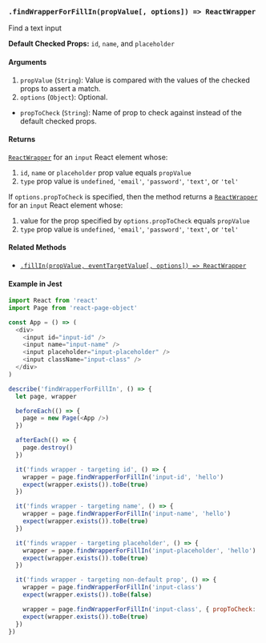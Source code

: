 ### `.findWrapperForFillIn(propValue[, options]) => ReactWrapper`

Find a text input

**Default Checked Props:** `id`, `name`, and `placeholder`

#### Arguments

1. `propValue` (`String`): Value is compared with the values of the checked props to assert a match.
2. `options` (`Object`): Optional.
  * `propToCheck` (`String`): Name of prop to check against instead of the default checked props.

#### Returns

[`ReactWrapper`][react-wrapper] for an `input` React element whose:
  1. `id`, `name` or `placeholder` prop value equals `propValue`
  2. `type` prop value is `undefined`, `'email'`, `'password'`, `'text'`, or
     `'tel'`

If `options.propToCheck` is specified, then the method returns a
[`ReactWrapper`][react-wrapper] for an `input` React element whose:
  1. value for the prop specified by `options.propToCheck` equals `propValue`
  2. `type` prop value is `undefined`, `'email'`, `'password'`, `'text'`, or
     `'tel'`

#### Related Methods

- [`.fillIn(propValue, eventTargetValue[, options]) => ReactWrapper`](fillIn.md)

[react-wrapper]: https://github.com/airbnb/enzyme/blob/master/docs/api/mount.md#reactwrapper-api

#### Example in Jest

```js
import React from 'react'
import Page from 'react-page-object'

const App = () => (
  <div>
    <input id="input-id" />
    <input name="input-name" />
    <input placeholder="input-placeholder" />
    <input className="input-class" />
  </div>
)

describe('findWrapperForFillIn', () => {
  let page, wrapper

  beforeEach(() => {
    page = new Page(<App />)
  })

  afterEach(() => {
    page.destroy()
  })

  it('finds wrapper - targeting id', () => {
    wrapper = page.findWrapperForFillIn('input-id', 'hello')
    expect(wrapper.exists()).toBe(true)
  })

  it('finds wrapper - targeting name', () => {
    wrapper = page.findWrapperForFillIn('input-name', 'hello')
    expect(wrapper.exists()).toBe(true)
  })

  it('finds wrapper - targeting placeholder', () => {
    wrapper = page.findWrapperForFillIn('input-placeholder', 'hello')
    expect(wrapper.exists()).toBe(true)
  })

  it('finds wrapper - targeting non-default prop', () => {
    wrapper = page.findWrapperForFillIn('input-class')
    expect(wrapper.exists()).toBe(false)

    wrapper = page.findWrapperForFillIn('input-class', { propToCheck: 'className' })
    expect(wrapper.exists()).toBe(true)
  })
})
```

